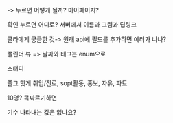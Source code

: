 -> 누르면 어떻게 될까? 마이페이지?

확인 누르면 어디로?
서버에서 이름과 그림과 딥링크


클라에게 궁금한 것-> 원래 api에 필드를 추가하면 에러가 나나?

캘린더 뷰 => 날짜와 태그는 enum으로 

스터디 

플그 핫게 취업/진로, sopt활동, 홍보, 자유, 파트

10명? 콕짜르기하면 

기수 나타내는 값은 없나요?
